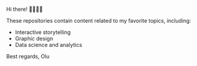 Hi there! 👨🏾‍💻🎉

These repositories contain content related to my favorite topics, including:

- Interactive storytelling
- Graphic design
- Data science and analytics

Best regards,
Olu

